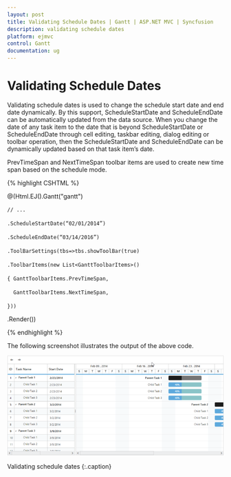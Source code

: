 ```yaml
---
layout: post
title: Validating Schedule Dates | Gantt | ASP.NET MVC | Syncfusion
description: validating schedule dates
platform: ejmvc
control: Gantt
documentation: ug
---
```


# Validating Schedule Dates

Validating schedule dates is used to change the schedule start date and end date dynamically. By this support, ScheduleStartDate and ScheduleEndDate can be automatically updated from the data source. When you change the date of any task item to the date that is beyond ScheduleStartDate or ScheduleEndDate through cell editing, taskbar editing, dialog editing or toolbar operation, then the ScheduleStartDate and ScheduleEndDate can be dynamically updated based on that task item’s date.

PrevTimeSpan and NextTimeSpan toolbar items are used to create new time span based on the schedule mode.



{% highlight CSHTML %}

@(Html.EJ().Gantt("gantt")

	// ...

	.ScheduleStartDate(“02/01/2014”)

	.ScheduleEndDate(“03/14/2016”)

	.ToolBarSettings(tbs=>tbs.showToolBar(true)

	.ToolbarItems(new List<GanttToolbarItems>()

	{ GanttToolbarItems.PrevTimeSpan,

	  GanttToolbarItems.NextTimeSpan,

	}))


 .Render())

{% endhighlight %}




The following screenshot illustrates the output of the above code.

![](Validating-Schedule-Dates_images/Validating-Schedule-Dates_img1.png)

Validating schedule dates
{:.caption}
